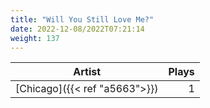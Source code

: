 ```yaml
---
title: "Will You Still Love Me?"
date: 2022-12-08/2022T07:21:14
weight: 137
---
```




 Artist | Plays 
----- | -----:
[Chicago]({{< ref "a5663">}}) | 1
